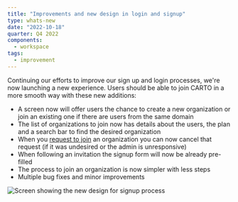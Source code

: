 ```yaml
---
title: "Improvements and new design in login and signup"
type: whats-new
date: "2022-10-18"
quarter: Q4 2022
components:
  - workspace
tags:
  - improvement
---
```


Continuing our efforts to improve our sign up and login processes, we're now launching a new experience.
Users should be able to join CARTO in a more smooth way with these new additions:

- A screen now will offer users the chance to create a new organization or join an existing one if there are users from the same domain
- The list of organizations to join now has details about the users, the plan and a search bar to find the desired organization
- When you [request to join](/carto-user-manual/overview/getting-started/#joining-an-existing-organization) an organization you can now cancel that request (if it was undesired or the admin is unresponsive)
- When following an invitation the signup form will now be already pre-filled
- The process to join an organization is now simpler with less steps
- Multiple bug fixes and minor improvements


![Screen showing the new design for signup process](/img/whats-new/new-login-signup-redesign.png)